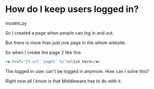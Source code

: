 # How do I keep users logged in?

<em>models.py</em>

So I created a page when people can log in and out.

But there is more than just one page in the whole website.

So when I create the page 2 like this

```html
<a href="{% url 'page1' %}">click here</a>
```

The logged in user can't be logged in anymore. How can I solve this?

Right now all I know is that Middleware has to do with it.

